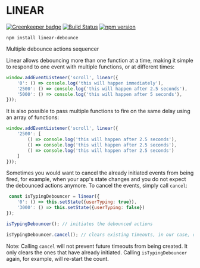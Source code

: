 # LINEAR

[![Greenkeeper badge](https://badges.greenkeeper.io/ealush/linear-debounce.svg)](https://greenkeeper.io/)
[![Build Status](https://travis-ci.org/ealush/linear-debounce.svg?branch=master)](https://travis-ci.org/ealush/linear-debounce) [![npm version](https://badge.fury.io/js/linear-debounce.svg)](https://badge.fury.io/js/linear-debounce)

```npm install linear-debounce```

Multiple debounce actions sequencer

Linear allows debouncing more than one function at a time, making it simple to respond to one event with multiple functions, or at different times:

```js
window.addEventListener('scroll', linear({
    '0': () => console.log('this will happen immediately'),
    '2500': () => console.log('this will happen after 2.5 seconds'),
    '5000': () => console.log('this will happen after 5 seconds'),
}));
```

It is also possible to pass multiple functions to fire on the same delay using an array of functions:

```js
window.addEventListener('scroll', linear({
    '2500': [
        () => console.log('this will happen after 2.5 seconds'),
        () => console.log('this will happen after 2.5 seconds'),
        () => console.log('this will happen after 2.5 seconds')
    ]
}));
```

Sometimes you would want to cancel the already initiated events from being fired, for example, when your app's state changes and you do not expect the debounced actions anymore. To cancel the events, simply call `cancel`:

```js
 const isTypingDebouncer = linear({
    '0': () => this.setState({userTyping: true}),
    '3000': () => this.setState({userTyping: false})
});

isTypingDebouncer(); // initiates the debounced actions

isTypingDebouncer.cancel(); // clears existing timeouts, in our case, only `0` will fire.
```

Note: Calling `cancel` will not prevent future timeouts from being created. It only clears the ones that have already initiated. Calling `isTypingDebouncer` again, for example, will re-start the count.